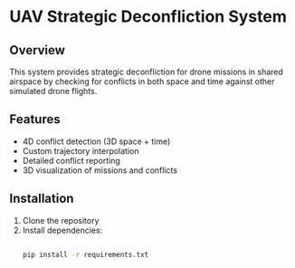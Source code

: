 # UAV Strategic Deconfliction System

## Overview
This system provides strategic deconfliction for drone missions in shared airspace by checking for conflicts in both space and time against other simulated drone flights.

## Features
- 4D conflict detection (3D space + time)
- Custom trajectory interpolation
- Detailed conflict reporting
- 3D visualization of missions and conflicts

## Installation
1. Clone the repository
2. Install dependencies:
   ```bash
   
   pip install -r requirements.txt
